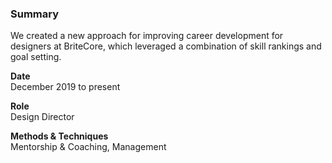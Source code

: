 ### Summary
We created a new approach for improving career development for designers at BriteCore, which leveraged a combination of skill rankings and goal setting.

**Date**
<br>
December 2019 to present

**Role**
<br>
Design Director

**Methods & Techniques**
<br>
Mentorship & Coaching, Management